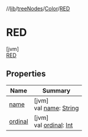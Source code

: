 //[lib](../../../../Documentation)/[treeNodes](../../index.md)/[Color](../index.md)/[RED](index.md)

# RED

[jvm]\
[RED](index.md)

## Properties

| Name | Summary |
|---|---|
| [name](../-b-l-a-c-k/index.md#-372974862%2FProperties%2F1299105613) | [jvm]<br>val [name](../-b-l-a-c-k/index.md#-372974862%2FProperties%2F1299105613): [String](https://kotlinlang.org/api/latest/jvm/stdlib/kotlin/-string/index.html) |
| [ordinal](../-b-l-a-c-k/index.md#-739389684%2FProperties%2F1299105613) | [jvm]<br>val [ordinal](../-b-l-a-c-k/index.md#-739389684%2FProperties%2F1299105613): [Int](https://kotlinlang.org/api/latest/jvm/stdlib/kotlin/-int/index.html) |
